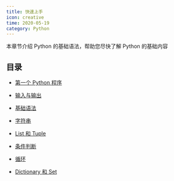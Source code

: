```yaml
---
title: 快速上手
icon: creative
time: 2020-05-19
category: Python
---
```


本章节介绍 Python 的基础语法，帮助您尽快了解 Python 的基础内容

<!-- more -->

## 目录

- [第一个 Python 程序](write.md)

- [输入与输出](io.md)

- [基础语法](basic.md)

- [字符串](string.md)

- [List 和 Tuple](list-and-tuple.md)

- [条件判断](condition.md)

- [循环](loop.md)

- [Dictionary 和 Set](dict-and-set.md)
